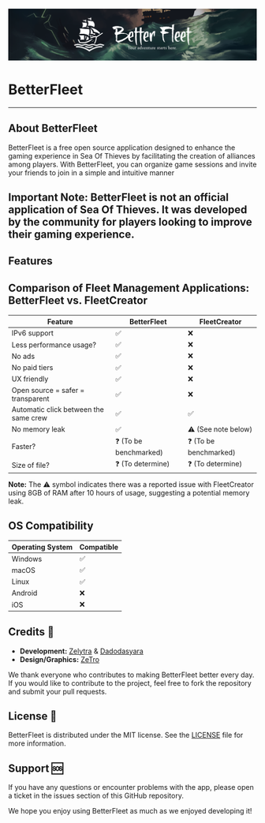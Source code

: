 ![image](/frontend/src/assets/banners/banner.png)

# BetterFleet

----

## About BetterFleet

BetterFleet is a free open source application designed to enhance the gaming experience in Sea Of Thieves by
facilitating the creation of alliances among players. With BetterFleet, you can organize game sessions and invite your
friends to join in a simple and intuitive manner

**Important Note:** BetterFleet is not an official application of Sea Of Thieves. It was developed by the community for
players looking to improve their gaming experience.
--- 

## Features

## Comparison of Fleet Management Applications: BetterFleet vs. FleetCreator

| Feature                               | BetterFleet                    | FleetCreator                   |
|---------------------------------------|--------------------------------|--------------------------------|
| IPv6 support                          | :white_check_mark:             | :x:                            |
| Less performance usage?               | :white_check_mark:             | :x:                            |
| No ads                                | :white_check_mark:             | :x:                            |
| No paid tiers                         | :white_check_mark:             | :x:                            |
| UX friendly                           | :white_check_mark:             | :x:                            |
| Open source = safer = transparent     | :white_check_mark:             | :x:                            |
| Automatic click between the same crew | :white_check_mark:             | :white_check_mark:             |
| No memory leak                        | :white_check_mark:             | :warning: (See note below)     |
| Faster?                               | :question: (To be benchmarked) | :question: (To be benchmarked) |
| Size of file?                         | :question: (To determine)      | :question: (To determine)      |

**Note:** The :warning: symbol indicates there was a reported issue with FleetCreator using 8GB of RAM after 10 hours of
usage, suggesting a potential memory leak.

## OS Compatibility

| Operating System | Compatible |
|------------------|------------|
| Windows          | ✅          |
| macOS            | ✅          |
| Linux            | ✅          |
| Android          | ❌          |
| iOS              | ❌          |

## Credits 👥

- **Development:** [Zelytra](https://zelytra.fr) & [Dadodasyara]()
- **Design/Graphics:** [ZeTro](https://zetro.fr)

We thank everyone who contributes to making BetterFleet better every day. If you would like to contribute to the
project, feel free to fork the repository and submit your pull requests.

## License 📄

BetterFleet is distributed under the MIT license. See the [LICENSE](/LICENSE) file for more information.

## Support 🆘

If you have any questions or encounter problems with the app, please open a ticket in the issues section of this GitHub
repository.

We hope you enjoy using BetterFleet as much as we enjoyed developing it!
